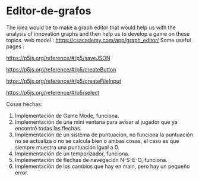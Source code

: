# Editor-de-grafos
The idea would be to make a graph editor that would help us with the analysis of innovation graphs and then help us to develop a game on these topics.
web model : https://csacademy.com/app/graph_editor/
Some useful pages : 

https://p5js.org/reference/#/p5/saveJSON 

https://p5js.org/reference/#/p5/createButton 

https://p5js.org/reference/#/p5/createFileInput 

https://p5js.org/reference/#/p5/select 

Cosas hechas:
1. Implementación de Game Mode, funciona.
2. Implementación de una mini ventana para avisar al jugador que ya encontró todas las flechas.
3. Implementación de un sistema de puntuación, no funciona la puntuación no se actualiza o no se calcula bien o ambas cosas, el caso es que siempre muestra una puntuación igual a 0.
4. Implementación de un temporizador, funciona.
5. Implementación de flechas de navegación N-S-E-O, funciona.
6. Implementación de los cambios que hay en main, pero hay un pequeño error.